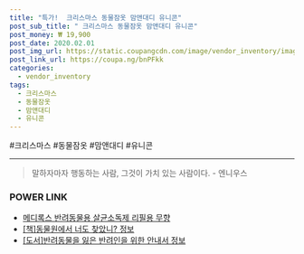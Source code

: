```yaml
--- 
title: "특가!  크리스마스 동물잠옷 맘앤대디 유니콘" 
post_sub_title: " 크리스마스 동물잠옷 맘앤대디 유니콘" 
post_money: ₩ 19,900 
post_date: 2020.02.01 
post_img_url: https://static.coupangcdn.com/image/vendor_inventory/images/2018/12/11/20/1/88460784-2c85-491b-9acb-8a4a931866b9.jpg 
post_link_url: https://coupa.ng/bnPFkk 
categories: 
  - vendor_inventory 
tags: 
  - 크리스마스 
  - 동물잠옷 
  - 맘앤대디 
  - 유니콘 
--- 
```

  #크리스마스 #동물잠옷 #맘앤대디 #유니콘 
<hr> 

> 말하자마자 행동하는 사람, 그것이 가치 있는 사람이다. - 엔니우스 


### POWER LINK

* <a href="https://blog.naver.com/fasyy4321/221792456520" target="_blank">메디록스 반려동물용 살균소독제 리필용 무향</a>
* <a href="https://blog.naver.com/fasyy4321/221761429710" target="_blank">[책]동물원에서 너도 찾았니? 정보</a>
* <a href="https://blog.naver.com/sakai111/221765676252" target="_blank">[도서]반려동물을 잃은 반려인을 위한 안내서 정보</a>
